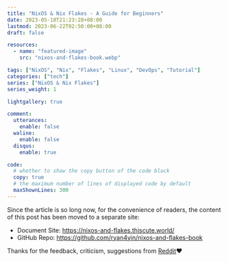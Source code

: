 ```yaml
---
title: "NixOS & Nix Flakes - A Guide for Beginners"
date: 2023-05-10T21:23:28+08:00
lastmod: 2023-06-22T02:50:00+08:00
draft: false

resources:
  - name: "featured-image"
    src: "nixos-and-flakes-book.webp"

tags: ["NixOS", "Nix", "Flakes", "Linux", "DevOps", "Tutorial"]
categories: ["tech"]
series: ["NixOS & Nix Flakes"]
series_weight: 1

lightgallery: true

comment:
  utterances:
    enable: false
  waline:
    enable: false
  disqus:
    enable: true

code:
  # whether to show the copy button of the code block
  copy: true
  # the maximum number of lines of displayed code by default
  maxShownLines: 300
---
```


Since the article is so long now, for the convenience of readers, the content of this post has been moved to a separate site:

- Document Site: <https://nixos-and-flakes.thiscute.world/>
- GitHub Repo: <https://github.com/ryan4yin/nixos-and-flakes-book>

Thanks for the feedback, criticism, suggestions from [Reddit](https://www.reddit.com/r/NixOS/comments/14fvz1q/comment/jp4xhj3/?context=3)❤️
